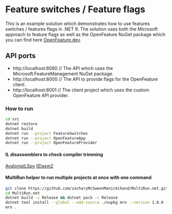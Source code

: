 # Feature switches / Feature flags

This is an example solution which demonstrates how to use features switches / features flags in .NET 9. The solution uses both the Microsoft approach to feature flags as well as the OpenFeature NuGet package which you can find here [OpenFeature.dev](https://openfeature.dev).

## API ports

- http://localhost:8080 // The API which uses the Microsoft.FeatureManagement NuGet package.
- http://localhost:8000 // The API to provide flags for the OpenFeature client.
- http://localhost:8001 // The client project which uses the custom OpenFeature API provider.

### How to run

```sh
cd src
dotnet restore
dotnet build
dotnet run --project FeatureSwitches
dotnet run --project OpenFeatureApp
dotnet run --project OpenFeatureProvider
```

#### IL disassemblers to check compiler trimming

[AvaloniaILSpy](https://github.com/icsharpcode/AvaloniaILSpy/releases)
[IlDasm2](https://github.com/lextudio/dotnet-ildasm2)

#### MultiRun helper to run multiple projects at once with one command

```sh
git clone https://github.com/zacharyMcSweenManickchand/MultiRun.net.git
cd MultiRun.net
dotnet build -c Release && dotnet pack -c Release
dotnet tool install --global --add-source ./nupkg mrn --version 1.0.0
mrn .
```

